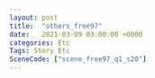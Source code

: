 ```yaml
---
layout: post
title:  "others_free97"
date:   2021-03-09 03:00:00 +0000
categories: Etc
Tags: Story Etc
SceneCode: ["scene_free97_q1_s20"]
---
```

